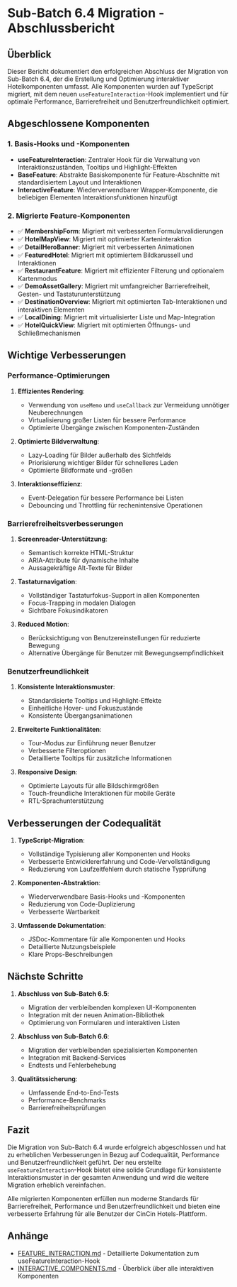 # Sub-Batch 6.4 Migration - Abschlussbericht

## Überblick

Dieser Bericht dokumentiert den erfolgreichen Abschluss der Migration von Sub-Batch 6.4, der die Erstellung und Optimierung interaktiver Hotelkomponenten umfasst. Alle Komponenten wurden auf TypeScript migriert, mit dem neuen `useFeatureInteraction`-Hook implementiert und für optimale Performance, Barrierefreiheit und Benutzerfreundlichkeit optimiert.

## Abgeschlossene Komponenten

### 1. Basis-Hooks und -Komponenten

- **useFeatureInteraction**: Zentraler Hook für die Verwaltung von Interaktionszuständen, Tooltips und Highlight-Effekten
- **BaseFeature**: Abstrakte Basiskomponente für Feature-Abschnitte mit standardisiertem Layout und Interaktionen
- **InteractiveFeature**: Wiederverwendbarer Wrapper-Komponente, die beliebigen Elementen Interaktionsfunktionen hinzufügt

### 2. Migrierte Feature-Komponenten

- ✅ **MembershipForm**: Migriert mit verbesserten Formularvalidierungen
- ✅ **HotelMapView**: Migriert mit optimierter Karteninteraktion
- ✅ **DetailHeroBanner**: Migriert mit verbesserten Animationen
- ✅ **FeaturedHotel**: Migriert mit optimiertem Bildkarussell und Interaktionen
- ✅ **RestaurantFeature**: Migriert mit effizienter Filterung und optionalem Kartenmodus
- ✅ **DemoAssetGallery**: Migriert mit umfangreicher Barrierefreiheit, Gesten- und Tastaturunterstützung
- ✅ **DestinationOverview**: Migriert mit optimierten Tab-Interaktionen und interaktiven Elementen
- ✅ **LocalDining**: Migriert mit virtualisierter Liste und Map-Integration
- ✅ **HotelQuickView**: Migriert mit optimierten Öffnungs- und Schließmechanismen

## Wichtige Verbesserungen

### Performance-Optimierungen

1. **Effizientes Rendering**:
   - Verwendung von `useMemo` und `useCallback` zur Vermeidung unnötiger Neuberechnungen
   - Virtualisierung großer Listen für bessere Performance
   - Optimierte Übergänge zwischen Komponenten-Zuständen

2. **Optimierte Bildverwaltung**:
   - Lazy-Loading für Bilder außerhalb des Sichtfelds
   - Priorisierung wichtiger Bilder für schnelleres Laden
   - Optimierte Bildformate und -größen

3. **Interaktionseffizienz**:
   - Event-Delegation für bessere Performance bei Listen
   - Debouncing und Throttling für rechenintensive Operationen

### Barrierefreiheitsverbesserungen

1. **Screenreader-Unterstützung**:
   - Semantisch korrekte HTML-Struktur
   - ARIA-Attribute für dynamische Inhalte
   - Aussagekräftige Alt-Texte für Bilder

2. **Tastaturnavigation**:
   - Vollständiger Tastaturfokus-Support in allen Komponenten
   - Focus-Trapping in modalen Dialogen
   - Sichtbare Fokusindikatoren

3. **Reduced Motion**:
   - Berücksichtigung von Benutzereinstellungen für reduzierte Bewegung
   - Alternative Übergänge für Benutzer mit Bewegungsempfindlichkeit

### Benutzerfreundlichkeit

1. **Konsistente Interaktionsmuster**:
   - Standardisierte Tooltips und Highlight-Effekte
   - Einheitliche Hover- und Fokuszustände
   - Konsistente Übergangsanimationen

2. **Erweiterte Funktionalitäten**:
   - Tour-Modus zur Einführung neuer Benutzer
   - Verbesserte Filteroptionen
   - Detaillierte Tooltips für zusätzliche Informationen

3. **Responsive Design**:
   - Optimierte Layouts für alle Bildschirmgrößen
   - Touch-freundliche Interaktionen für mobile Geräte
   - RTL-Sprachunterstützung

## Verbesserungen der Codequalität

1. **TypeScript-Migration**:
   - Vollständige Typisierung aller Komponenten und Hooks
   - Verbesserte Entwicklererfahrung und Code-Vervollständigung
   - Reduzierung von Laufzeitfehlern durch statische Typprüfung

2. **Komponenten-Abstraktion**:
   - Wiederverwendbare Basis-Hooks und -Komponenten
   - Reduzierung von Code-Duplizierung
   - Verbesserte Wartbarkeit

3. **Umfassende Dokumentation**:
   - JSDoc-Kommentare für alle Komponenten und Hooks
   - Detaillierte Nutzungsbeispiele
   - Klare Props-Beschreibungen

## Nächste Schritte

1. **Abschluss von Sub-Batch 6.5**:
   - Migration der verbleibenden komplexen UI-Komponenten
   - Integration mit der neuen Animation-Bibliothek
   - Optimierung von Formularen und interaktiven Listen

2. **Abschluss von Sub-Batch 6.6**:
   - Migration der verbleibenden spezialisierten Komponenten
   - Integration mit Backend-Services
   - Endtests und Fehlerbehebung

3. **Qualitätssicherung**:
   - Umfassende End-to-End-Tests
   - Performance-Benchmarks
   - Barrierefreiheitsprüfungen

## Fazit

Die Migration von Sub-Batch 6.4 wurde erfolgreich abgeschlossen und hat zu erheblichen Verbesserungen in Bezug auf Codequalität, Performance und Benutzerfreundlichkeit geführt. Der neu erstellte `useFeatureInteraction`-Hook bietet eine solide Grundlage für konsistente Interaktionsmuster in der gesamten Anwendung und wird die weitere Migration erheblich vereinfachen.

Alle migrierten Komponenten erfüllen nun moderne Standards für Barrierefreiheit, Performance und Benutzerfreundlichkeit und bieten eine verbesserte Erfahrung für alle Benutzer der CinCin Hotels-Plattform.

## Anhänge

- [FEATURE_INTERACTION.md](./FEATURE_INTERACTION.md) - Detaillierte Dokumentation zum useFeatureInteraction-Hook
- [INTERACTIVE_COMPONENTS.md](./INTERACTIVE_COMPONENTS.md) - Überblick über alle interaktiven Komponenten